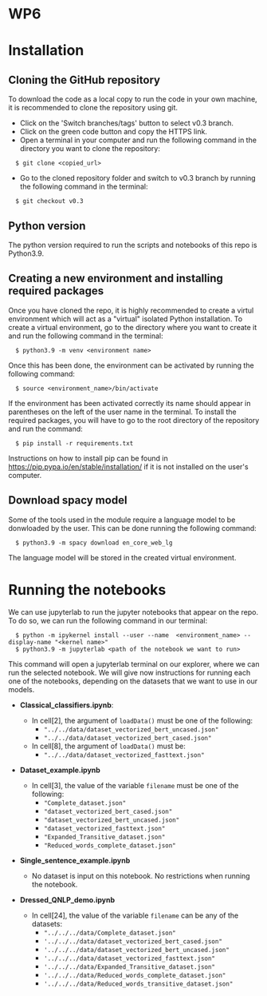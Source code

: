 # WP6 

# Installation

## Cloning the GitHub repository

To download the code as a local copy to run the code in your own machine, it is recommended to clone the repository using git. 

* Click on the 'Switch branches/tags' button to select v0.3 branch. 
* Click on the green code button and copy the HTTPS link. 
* Open a terminal in your computer and run the following command in the directory you want to clone the repository:
```console
  $ git clone <copied_url>
```
* Go to the cloned repository folder and switch to v0.3 branch by running the following command in the terminal:
```console
  $ git checkout v0.3
```

## Python version

The python version required to run the scripts and notebooks of this repo is Python3.9.

## Creating a new environment and installing required packages

Once you have cloned the repo, it is highly recommended to create a virtul environment which will act as a "virtual" isolated Python installation. To create a virtual environment, go to the directory where you want to create it and run the following command in the terminal:
```console
  $ python3.9 -m venv <environment name>
```
Once this has been done, the environment can be activated by running the following command:
```console
  $ source <environment_name>/bin/activate
```
If the environment has been activated correctly its name should appear in parentheses on the left of the user name in the terminal. To install the required packages, you will have to go to the root directory of the repository and run the command:
```console
  $ pip install -r requirements.txt
```
Instructions on how to install pip can be found in https://pip.pypa.io/en/stable/installation/ if it is not installed on the user's computer. 

## Download spacy model

Some of the tools used in the module require a language model to be donwloaded by the user. This can be done running the following command:
```console
  $ python3.9 -m spacy download en_core_web_lg
```
The language model will be stored in the created virtual environment. 


# Running the notebooks

We can use jupyterlab to run the jupyter notebooks that appear on the repo. To do so, we can run the following command in our terminal:
```console
  $ python -m ipykernel install --user --name  <environment_name> --display-name "<kernel name>"
  $ python3.9 -m jupyterlab <path of the notebook we want to run>
```
This command will open a jupyterlab terminal on our explorer, where we can run the selected notebook.
We will give now instructions for running each one of the notebooks, depending on the datasets that we want to use in our models. 


* **Classical_classifiers.ipynb**: 
    - In cell[2], the argument of ```loadData()``` must be one of the following:
        - ```"../../data/dataset_vectorized_bert_uncased.json"```
        - ```"../../data/dataset_vectorized_bert_cased.json"```
    - In cell[8], the argument of ```loadData()``` must be:
        - ```"../../data/dataset_vectorized_fasttext.json"```


* **Dataset_example.ipynb**
    - In cell[3], the value of the variable ```filename``` must be one of the following:
        - ```"Complete_dataset.json"```
        - ```"dataset_vectorized_bert_cased.json"```
        - ```"dataset_vectorized_bert_uncased.json"```
        - ```"dataset_vectorized_fasttext.json"```
        - ```"Expanded_Transitive_dataset.json"```
        - ```"Reduced_words_complete_dataset.json"```
  

* **Single_sentence_example.ipynb**
    - No dataset is input on this notebook. No restrictions when running the notebook. 


* **Dressed_QNLP_demo.ipynb**
    - In cell[24], the value of the variable ```filename``` can be any of the datasets:
        - ```"../../../data/Complete_dataset.json"```
        - ```'../../../data/dataset_vectorized_bert_cased.json"```
        - ```'../../../data/dataset_vectorized_bert_uncased.json"```
        - ```'../../../data/dataset_vectorized_fasttext.json"```
        - ```'../../../data/Expanded_Transitive_dataset.json"```
        - ```'../../../data/Reduced_words_complete_dataset.json"```
        - ```'../../../data/Reduced_words_transitive_dataset.json"```


  




